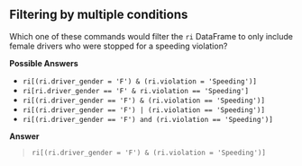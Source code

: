 ## Filtering by multiple conditions

Which one of these commands would filter the `ri` DataFrame to only include female drivers who were stopped for a speeding violation?

**Possible Answers**

* `ri[(ri.driver_gender = 'F') & (ri.violation = 'Speeding')]`
* `ri[ri.driver_gender == 'F' & ri.violation == 'Speeding']`
* `ri[(ri.driver_gender == 'F') & (ri.violation == 'Speeding')]`
* `ri[(ri.driver_gender == 'F') | (ri.violation == 'Speeding')]`
* `ri[(ri.driver_gender == 'F') and (ri.violation == 'Speeding')]`

**Answer**

> `ri[(ri.driver_gender = 'F') & (ri.violation = 'Speeding')]`